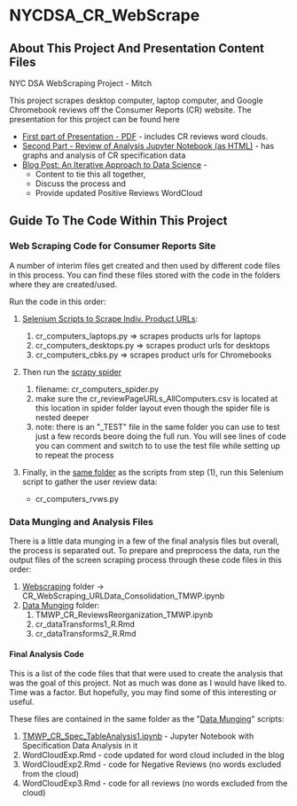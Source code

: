 # NYCDSA_CR_WebScrape

## About This Project And Presentation Content Files

NYC DSA WebScraping Project - Mitch

This project scrapes desktop computer, laptop computer, and Google Chromebook reviews off the Consumer Reports (CR) website.  The presentation for this project can be found here

- [First part of Presentation - PDF](https://github.com/TheMitchWorksPro/NYCDSA_CR_WebScrape/blob/master/Adventures%20in%20Data%20Munging.pdf) - includes CR reviews word clouds.
- [Second Part - Review of Analysis Jupyter Notebook (as HTML)](http://htmlpreview.github.io/?https://github.com/TheMitchWorksPro/NYCDSA_CR_WebScrape/blob/master/TMWP_CR_Spec_TableAnalysis1.html) - has graphs and analysis of CR specification data
- [Blog Post:  An Iterative Approach to Data Science](http://blog.nycdatascience.com/data-science-news-and-sharing/iterative-approach-data-science/) - 
  - Content to tie this all together, 
  - Discuss the process and 
  - Provide updated Positive Reviews WordCloud

## Guide To The Code Within This Project
### Web Scraping Code for Consumer Reports Site

A number of interim files get created and then used by different code files in this process.  You can find these files stored with the code in the folders where they are created/used.

Run the code in this order:

1. [Selenium Scripts to Scrape Indiv. Product URLs](https://github.com/TheMitchWorksPro/NYCDSA_CR_WebScrape/tree/master/WebScraping/):
   1. cr_computers_laptops.py  => scrapes products urls for laptops
   2. cr_computers_desktops.py => scrapes product urls for desktops
   3. cr_computers_cbks.py     => scrapes product urls for Chromebooks
  
2. Then run the [scrapy spider](https://github.com/TheMitchWorksPro/NYCDSA_CR_WebScrape/tree/master/WebScraping/cr_computers/cr_computers/spiders) 
   1. filename:  cr_computers_spider.py
   2. make sure the cr_reviewPageURLs_AllComputers.csv is located at this location in spider folder layout even though the spider file is nested deeper
   3. note: there is an "_TEST" file in the same folder you can use to test just a few records beore doing the full run.  You will see lines of code you can comment and switch to to use the test file while setting up to repeat the process
   
3. Finally, in the [same folder](https://github.com/TheMitchWorksPro/NYCDSA_CR_WebScrape/tree/master/WebScraping/) as the scripts from step (1), run this Selenium script to gather the user review data:
   - cr_computers_rvws.py

### Data Munging and Analysis Files

There is a little data munging in a few of the final analysis files but overall, the process is separated out.  To prepare
and preprocess the data, run the output files of the screen scraping process through these code files in this order:

1. [Webscraping](https://github.com/TheMitchWorksPro/NYCDSA_CR_WebScrape) folder -> CR_WebScraping_URLData_Consolidation_TMWP.ipynb
2. [Data Munging](https://github.com/TheMitchWorksPro/NYCDSA_CR_WebScrape/tree/master/Data_Munging) folder:
   1. TMWP_CR_ReviewsReorganization_TMWP.ipynb
   2. cr_dataTransforms1_R.Rmd
   3. cr_dataTransforms2_R.Rmd

#### Final Analysis Code

This is a list of the code files that that were used to create the analysis that was the goal of this project.  Not as much was done as I would have liked to.  Time was a factor.  But hopefully, you may find some of this interesting or useful.

These files are contained in the same folder as the "[Data Munging](https://github.com/TheMitchWorksPro/NYCDSA_CR_WebScrape/tree/master/Data_Munging)" scripts:

1. [TMWP_CR_Spec_TableAnalysis1.ipynb](https://github.com/TheMitchWorksPro/NYCDSA_CR_WebScrape/blob/master/Data_Munging/TMWP_CR_Spec_TableAnalysis1.ipynb) - Jupyter Notebook with Specification Data Analysis in it
2. WordCloudExp.Rmd - code updated for word cloud included in the blog
3. WordCloudExp2.Rmd - code for Negative Reviews (no words excluded from the cloud)
4. WordCloudExp3.Rmd - code for all reviews (no words excluded from the cloud)


